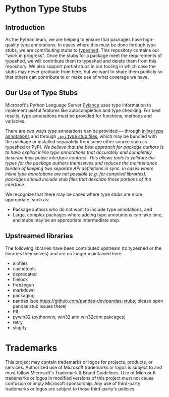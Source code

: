 # Python Type Stubs

## Introduction

As the Python team, we are helping to ensure that packages have high-quality type annotations.
In cases where this must be done through type stubs, we are contributing stubs to
[typeshed](https://github.com/python/typeshed). This repository contains our "work in progress".
Once the stubs for a package meet the requirements of typeshed, we will contribute them to
typeshed and delete them from this repository. We also support partial stubs in our tooling
in which case the stubs may never graduate from here, but we want to share them publicly so
that others can contribute to or make use of what coverage we have.

## Our Use of Type Stubs

Microsoft's Python Language Server [Pylance](https://marketplace.visualstudio.com/items?itemName=ms-python.vscode-pylance)
uses type information to implement useful features like autocompletion and type checking.
For best results, type annotations must be provided for functions, methods and variables.

There are two ways type annotations can be provided — through [inline type annotations](https://www.python.org/dev/peps/pep-0484/#type-definition-syntax)
and through [`.pyi` type stub files](https://www.python.org/dev/peps/pep-0484/#stub-files),
which may be bundled with the package or installed separately from some other source such as typeshed or PyPI.
_We believe that the best approach for package authors is to have explicit inline type annotations
that accurately and completely describe their public interface contract. This allows tools to validate
the types for the package authors themselves and reduces the maintenance burden of keeping two separate
API definitions in sync. In cases where inline type annotations are not possible (e.g. for compiled
libraries), packages should include stub files that describe those portions of the interface._

We recognize that there may be cases where type stubs are more appropriate, such as:

- Package authors who do not want to include type annotations, and
- Large, complex packages where adding type annotations can take time, and stubs may be an appropriate intermediate step.

## Upstreamed libraries

The following libraries have been contributed upstream (to typeshed or the libraries themselves)
and are no longer maintained here:

- aiofiles
- cachetools
- deprecated
- filelock
- freezegun
- markdown
- packaging
- pandas (see <https://github.com/pandas-dev/pandas-stubs>; please open pandas stub issues there)
- PIL
- pywin32 (pythonwin, win32 and win32com pakcages)
- retry
- slugify

# Trademarks

This project may contain trademarks or logos for projects, products, or services. Authorized use of Microsoft trademarks or logos is subject to and must follow Microsoft's Trademark & Brand Guidelines. Use of Microsoft trademarks or logos in modified versions of this project must not cause confusion or imply Microsoft sponsorship. Any use of third-party trademarks or logos are subject to those third-party's policies.
